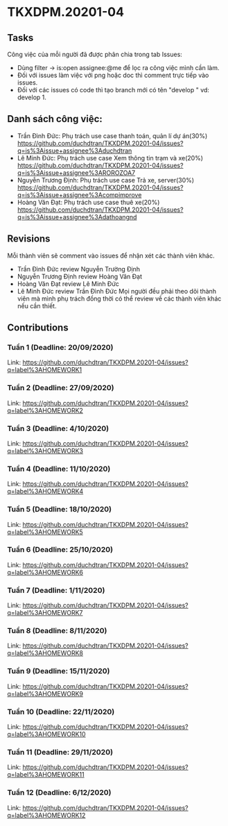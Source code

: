 # TKXDPM.20201-04
## Tasks
Công việc của mỗi người đã được phân chia trong tab Issues:
+ Dùng filter -> is:open assignee:@me  để lọc ra công việc mình cần làm.
+ Đối với issues làm việc với png hoặc doc thì comment trực tiếp vào issues.
+ Đối với các issues có code thì tạo branch mới có tên "develop <issue>" vd: develop 1.
 
## Danh sách công việc:
+ Trần Đình Đức: Phụ trách use case thanh toán, quản lí dự án(30%) 
<br> https://github.com/duchdtran/TKXDPM.20201-04/issues?q=is%3Aissue+assignee%3Aduchdtran
+ Lê Minh Đức: Phụ trách use case Xem thông tin trạm và xe(20%) 
<br> https://github.com/duchdtran/TKXDPM.20201-04/issues?q=is%3Aissue+assignee%3AROROZOA7
+ Nguyễn Trương Định: Phụ trách use case Trả xe, server(30%) 
<br> https://github.com/duchdtran/TKXDPM.20201-04/issues?q=is%3Aissue+assignee%3Acompimprove
+ Hoàng Văn Đạt: Phụ trách use case thuê xe(20%)
<br> https://github.com/duchdtran/TKXDPM.20201-04/issues?q=is%3Aissue+assignee%3Adathoangnd

## Revisions
Mỗi thành viên sẽ comment vào issues để nhận xét các thành viên khác.
+ Trần Đình Đức review Nguyễn Trường Định
+ Nguyễn Trương Định review Hoàng Văn Đạt
+ Hoàng Văn Đạt review Lê Minh Đức
+ Lê Minh Đức review Trần Đình Đức
Mọi người đều phải theo dõi thành viên mà mình phụ trách đồng thời có thể review về các thành viên khác nếu cần thiết.
## Contributions

### Tuần 1 (Deadline: 20/09/2020)
Link: https://github.com/duchdtran/TKXDPM.20201-04/issues?q=label%3AHOMEWORK1

### Tuần 2 (Deadline: 27/09/2020)
Link: https://github.com/duchdtran/TKXDPM.20201-04/issues?q=label%3AHOMEWORK2

### Tuần 3 (Deadline: 4/10/2020)
Link: https://github.com/duchdtran/TKXDPM.20201-04/issues?q=label%3AHOMEWORK3

### Tuần 4 (Deadline: 11/10/2020)
Link: https://github.com/duchdtran/TKXDPM.20201-04/issues?q=label%3AHOMEWORK4

### Tuần 5 (Deadline: 18/10/2020)
Link: https://github.com/duchdtran/TKXDPM.20201-04/issues?q=label%3AHOMEWORK5

### Tuần 6 (Deadline: 25/10/2020)
Link: https://github.com/duchdtran/TKXDPM.20201-04/issues?q=label%3AHOMEWORK6

### Tuần 7 (Deadline: 1/11/2020)
Link: https://github.com/duchdtran/TKXDPM.20201-04/issues?q=label%3AHOMEWORK7

### Tuần 8 (Deadline: 8/11/2020)
Link: https://github.com/duchdtran/TKXDPM.20201-04/issues?q=label%3AHOMEWORK8

### Tuần 9 (Deadline: 15/11/2020)
Link: https://github.com/duchdtran/TKXDPM.20201-04/issues?q=label%3AHOMEWORK9

### Tuần 10 (Deadline: 22/11/2020)
Link: https://github.com/duchdtran/TKXDPM.20201-04/issues?q=label%3AHOMEWORK10

### Tuần 11 (Deadline: 29/11/2020)
Link: https://github.com/duchdtran/TKXDPM.20201-04/issues?q=label%3AHOMEWORK11

### Tuần 12 (Deadline: 6/12/2020)
Link: https://github.com/duchdtran/TKXDPM.20201-04/issues?q=label%3AHOMEWORK12
